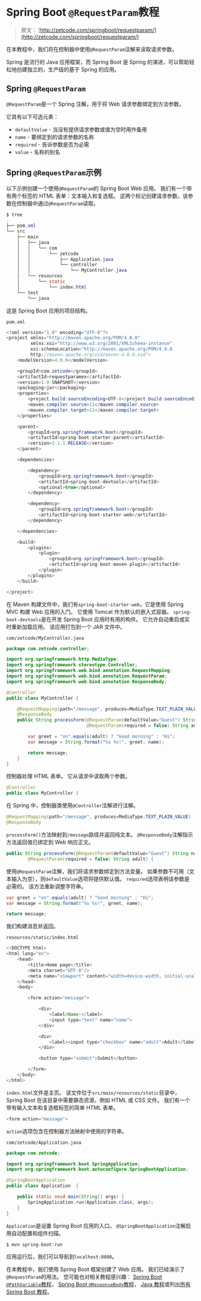 # Spring Boot `@RequestParam`教程

> 原文： [http://zetcode.com/springboot/requestparam/](http://zetcode.com/springboot/requestparam/)

在本教程中，我们将在控制器中使用`@RequestParam`注解来读取请求参数。

Spring 是流行的 Java 应用框架，而 Spring Boot 是 Spring 的演进，可以帮助轻松地创建独立的，生产级的基于 Spring 的应用。

## Spring `@RequestParam`

`@RequestParam`是一个 Spring 注解，用于将 Web 请求参数绑定到方法参数。

它具有以下可选元素：

*   `defaultValue` - 当没有提供请求参数或值为空时用作备用
*   `name` - 要绑定到的请求参数的名称
*   `required` - 告诉参数是否为必需
*   `value` - 名称的别名

## Spring `@RequestParam`示例

以下示例创建一个使用`@RequestParam`的 Spring Boot Web 应用。 我们有一个带有两个标签的 HTML 表单：文本输入和复选框。 这两个标记创建请求参数，该参数在控制器中通过`@RequestParam`读取。

```java
$ tree
.
├── pom.xml
└── src
    ├── main
    │   ├── java
    │   │   └── com
    │   │       └── zetcode
    │   │           ├── Application.java
    │   │           └── controller
    │   │               └── MyController.java
    │   └── resources
    │       └── static
    │           └── index.html
    └── test
        └── java

```

这是 Spring Boot 应用的项目结构。

`pom.xml`

```java
<?xml version="1.0" encoding="UTF-8"?>
<project xmlns="http://maven.apache.org/POM/4.0.0"
         xmlns:xsi="http://www.w3.org/2001/XMLSchema-instance"
         xsi:schemaLocation="http://maven.apache.org/POM/4.0.0
         http://maven.apache.org/xsd/maven-4.0.0.xsd">
    <modelVersion>4.0.0</modelVersion>

    <groupId>com.zetcode</groupId>
    <artifactId>requestparamex</artifactId>
    <version>1.0-SNAPSHOT</version>
    <packaging>jar</packaging>
    <properties>
        <project.build.sourceEncoding>UTF-8</project.build.sourceEncoding>
        <maven.compiler.source>11</maven.compiler.source>
        <maven.compiler.target>11</maven.compiler.target>
    </properties>

    <parent>
        <groupId>org.springframework.boot</groupId>
        <artifactId>spring-boot-starter-parent</artifactId>
        <version>2.1.1.RELEASE</version>
    </parent>

    <dependencies>

        <dependency>
            <groupId>org.springframework.boot</groupId>
            <artifactId>spring-boot-devtools</artifactId>
            <optional>true</optional>
        </dependency>

        <dependency>
            <groupId>org.springframework.boot</groupId>
            <artifactId>spring-boot-starter-web</artifactId>
        </dependency>

    </dependencies>

    <build>
        <plugins>
            <plugin>
                <groupId>org.springframework.boot</groupId>
                <artifactId>spring-boot-maven-plugin</artifactId>
            </plugin>
        </plugins>
    </build>

</project>

```

在 Maven 构建文件中，我们有`spring-boot-starter-web`，它是使用 Spring MVC 构建 Web 应用的入门。 它使用 Tomcat 作为默认的嵌入式容器。 `spring-boot-devtools`是在开发 Spring Boot 应用时有用的构件。 它允许自动重启或实时重新加载应用。 该应用打包到一个 JAR 文件中。

`com/zetcode/MyController.java`

```java
package com.zetcode.controller;

import org.springframework.http.MediaType;
import org.springframework.stereotype.Controller;
import org.springframework.web.bind.annotation.RequestMapping;
import org.springframework.web.bind.annotation.RequestParam;
import org.springframework.web.bind.annotation.ResponseBody;

@Controller
public class MyController {

    @RequestMapping(path="/message", produces=MediaType.TEXT_PLAIN_VALUE)
    @ResponseBody
    public String processForm(@RequestParam(defaultValue="Guest") String name,
                              @RequestParam(required = false) String adult) {

        var greet = "on".equals(adult) ? "Good morning" : "Hi";
        var message = String.format("%s %s!", greet, name);

        return message;
    }
}

```

控制器处理 HTML 表单。 它从请求中读取两个参数。

```java
@Controller
public class MyController {

```

在 Spring 中，控制器类使用`@Controller`注解进行注解。

```java
@RequestMapping(path="/message", produces=MediaType.TEXT_PLAIN_VALUE)
@ResponseBody

```

`processForm()`方法映射到`/message`路径并返回纯文本。 `@ResponseBody`注解指示方法返回值已绑定到 Web 响应正文。

```java
public String processForm(@RequestParam(defaultValue="Guest") String name,
        @RequestParam(required = false) String adult) {

```

使用`@RequestParam`注解，我们将请求参数绑定到方法变量。 如果参数不可用（文本输入为空），则`defaultValue`选项将提供默认值。 `required`选项表明该参数是必需的。 该方法重新调整字符串。

```java
var greet = "on".equals(adult) ? "Good morning" : "Hi";
var message = String.format("%s %s!", greet, name);

return message;

```

我们构建消息并返回。

`resources/static/index.html`

```java
<!DOCTYPE html>
<html lang="en">
    <head>
        <title>Home page</title>
        <meta charset="UTF-8"/>
        <meta name="viewport" content="width=device-width, initial-scale=1.0"/>
    </head>
    <body>

        <form action="message">

            <div>
                <label>Name:</label>
                <input type="text" name="name">
            </div>

            <div>
                <label><input type="checkbox" name="adult">Adult</label>
            </div>

            <button type="submit">Submit</button>

        </form>
    </body>
</html>

```

`index.html`文件是主页。 该文件位于`src/main/resources/static`目录中，Spring Boot 在该目录中需要静态资源，例如 HTML 或 CSS 文件。 我们有一个带有输入文本和复选框标签的简单 HTML 表单。

```java
<form action="message">

```

`action`选项包含在控制器方法映射中使用的字符串。

`com/zetcode/Application.java`

```java
package com.zetcode;

import org.springframework.boot.SpringApplication;
import org.springframework.boot.autoconfigure.SpringBootApplication;

@SpringBootApplication
public class Application  {

    public static void main(String[] args) {
        SpringApplication.run(Application.class, args);
    }
}

```

`Application`是设置 Spring Boot 应用的入口。 `@SpringBootApplication`注解启用自动配置和组件扫描。

```java
$ mvn spring-boot:run

```

应用运行后，我们可以导航到`localhost:8080`。

在本教程中，我们使用 Spring Boot 框架创建了 Web 应用。 我们已经演示了`@RequestParam`的用法。 您可能也对相关教程感兴趣： [Spring Boot `@PathVariable`教程](/springboot/pathvariable/)， [Spring Boot `@ResponseBody`教程](/springboot/responsebody/)， [Java 教程](/lang/java/)或列出[所有 Spring Boot 教程](/all/#springboot)。
